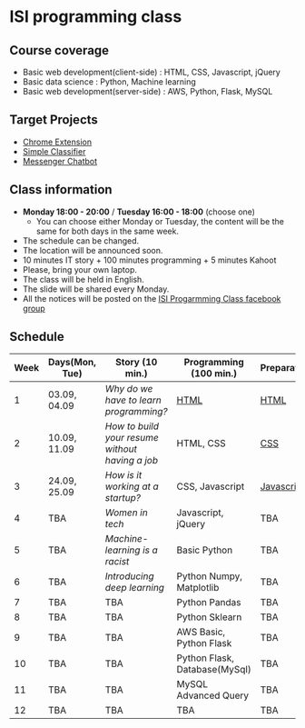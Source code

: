 # ISI programming class
## Course coverage
  * Basic web development(client-side) : HTML, CSS, Javascript, jQuery
  * Basic data science : Python, Machine learning
  * Basic web development(server-side) : AWS, Python, Flask, MySQL

## Target Projects
  * [Chrome Extension](https://chrome.google.com/webstore/detail/momentum/laookkfknpbbblfpciffpaejjkokdgca)
  * [Simple Classifier](https://www.kaggle.com/c/titanic)
  * [Messenger Chatbot](https://devpost.com/software/bebridge)

## Class information
  * **Monday 18:00 - 20:00** / **Tuesday 16:00 - 18:00** (choose one)
    * You can choose either Monday or Tuesday, the content will be the same for both days in the same week.
  * The schedule can be changed.
  * The location will be announced soon.
  * 10 minutes IT story + 100 minutes programming + 5 minutes Kahoot
  * Please, bring your own laptop.
  * The class will be held in English.
  * The slide will be shared every Monday.
  * All the notices will be posted on the [ISI Progarmming Class facebook group](https://www.facebook.com/groups/305271870223586/)

## Schedule
| Week | Days(Mon, Tue) | Story (10 min.) | Programming (100 min.) | Preparation |
| --- | --- | --- | --- | --- |
| 1 | 03.09, 04.09 | *Why do we have to learn programming?* | [HTML](https://speakerdeck.com/codethief/isi-programming-course-01-html) | [HTML](https://www.codecademy.com/learn/learn-html)  |
| 2 | 10.09, 11.09 | *How to build your resume without having a job* | HTML, CSS | [CSS](https://www.codecademy.com/learn/learn-css) |
| 3 | 24.09, 25.09 | *How is it working at a startup?* | CSS, Javascript | [Javascript](https://www.codecademy.com/learn/introduction-to-javascript) |
| 4 | TBA | *Women in tech* | Javascript, jQuery |  TBA |
| 5 | TBA | *Machine-learning is a racist* | Basic Python | TBA |
| 6 | TBA | *Introducing deep learning* | Python Numpy, Matplotlib | TBA |
| 7 | TBA | TBA | Python Pandas | TBA |
| 8 | TBA | TBA | Python Sklearn | TBA |
| 9 | TBA | TBA | AWS Basic, Python Flask | TBA |
| 10 | TBA | TBA | Python Flask, Database(MySql) | TBA |
| 11 | TBA | TBA | MySQL Advanced Query | TBA |
| 12 | TBA | TBA | TBA | TBA |
